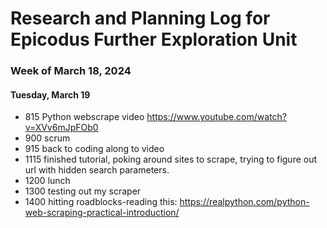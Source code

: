 # Research and Planning Log for Epicodus Further Exploration Unit

### Week of March 18, 2024

#### Tuesday, March 19

* 815 Python webscrape video https://www.youtube.com/watch?v=XVv6mJpFOb0
* 900 scrum
* 915 back to coding along to video
* 1115 finished tutorial, poking around sites to scrape, trying to figure out url with hidden search parameters.
* 1200 lunch
* 1300 testing out my scraper
* 1400 hitting roadblocks-reading this: https://realpython.com/python-web-scraping-practical-introduction/